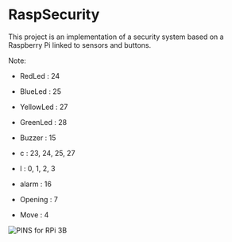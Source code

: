 # RaspSecurity

This project is an implementation of a security system based on a Raspberry Pi linked to sensors and buttons.

Note:
 - RedLed : 24
 - BlueLed : 25
 - YellowLed : 27
 - GreenLed : 28
 
 - Buzzer : 15
 
 - c : 23, 24, 25, 27
 - l : 0, 1, 2, 3
 
 - alarm : 16
 - Opening : 7
 - Move : 4

![PINS for RPi 3B](https://pi4j.com/1.2/images/j8header-3b.png)